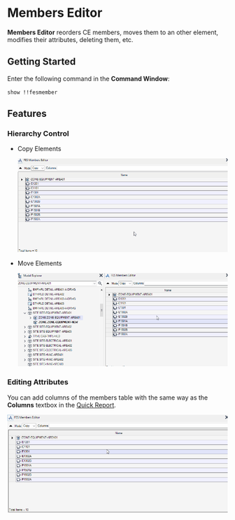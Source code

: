 # Members Editor

**Members Editor** reorders CE members, moves them to an other element, modifies their attributes, deleting them, etc.

## Getting Started

Enter the following command in the **Command Window**:

```pml
show !!fesmember
```

## Features

### Hierarchy Control

- Copy Elements

  ![Copy](assets/copy.gif)

- Move Elements

  ![Move](assets/move.gif)

### Editing Attributes

You can add columns of the members table with the same way as the **Columns** textbox in the [Quick Report](/mac/fesrep/?id=collecting-elements).

![Editing Attributes](assets/modify_att.gif)
